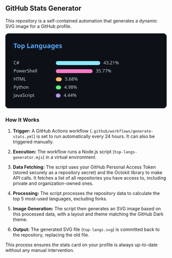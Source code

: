 ## GitHub Stats Generator
This repository is a self-contained automation that generates a dynamic SVG image for a GitHub profile.

![Top Languages](https://github.com/jshujshu/github-stats-generator/raw/main/top-langs.svg)

### How It Works
1. **Trigger:** A GitHub Actions workflow (`.github/workflows/generate-stats.yml`) is set to run automatically every 24 hours. It can also be triggered manually.

2. **Execution:** The workflow runs a Node.js script (`top-langs-generator.mjs`) in a virtual environment.

3. **Data Fetching:** The script uses your GitHub Personal Access Token (stored securely as a repository secret) and the Octokit library to make API calls. It fetches a list of all repositories you have access to, including private and organization-owned ones.

4. **Processing:** The script processes the repository data to calculate the top 5 most-used languages, excluding forks.

5. **Image Generation:** The script then generates an SVG image based on this processed data, with a layout and theme matching the GitHub Dark theme.

6. **Output:** The generated SVG file (`top-langs.svg`) is committed back to the repository, replacing the old file.

This process ensures the stats card on your profile is always up-to-date without any manual intervention. 
